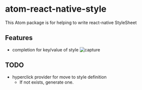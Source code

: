 # atom-react-native-style

This Atom package is for helping to write react-native StyleSheet

## Features
- completion for key/value of style
![capture](https://github.com/yomybaby/atom-react-native-style/releases/download/0.0/auto.gif)

## TODO
- hyperclick provider for move to style definition
  - If not exists, generate one.
